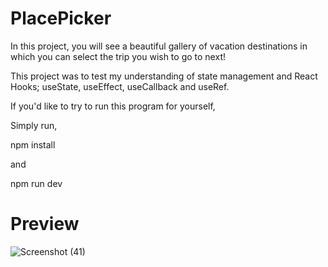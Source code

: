 # PlacePicker

In this project, you will see a beautiful gallery of vacation destinations in which you can select the trip you wish to go to next! 

This project was to test my understanding of state management and React Hooks; useState, useEffect, useCallback and useRef.

If you'd like to try to run this program for yourself,

Simply run, 

npm install 

and 

npm run dev


# Preview

![Screenshot (41)](https://github.com/ZainNasir2561/PlacePicker/assets/102922448/5f613ce1-777d-404e-95aa-3089972fbcbc)

